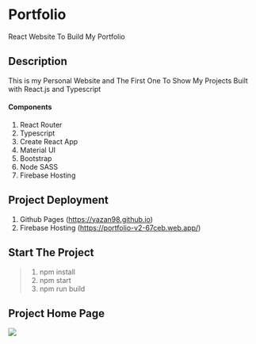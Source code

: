 # Portfolio
React Website To Build My Portfolio

## Description
This is my Personal Website and The First One To Show My Projects Built with React.js and Typescript

#### Components
1. React Router
2. Typescript
3. Create React App
4. Material UI
5. Bootstrap
6. Node SASS
7. Firebase Hosting

## Project Deployment
1. Github Pages (https://yazan98.github.io)
2. Firebase Hosting (https://portfolio-v2-67ceb.web.app/)

## Start The Project
> 1. npm install
> 2. npm start
> 3. npm run build

## Project Home Page

![](https://user-images.githubusercontent.com/29167110/93353766-28170e00-f7f1-11ea-815f-e12dfe89df9a.jpg)
